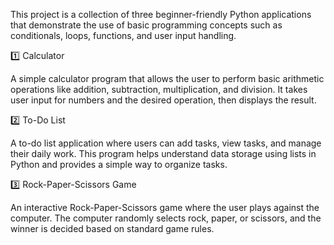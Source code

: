 This project is a collection of three beginner-friendly Python applications that demonstrate the use of basic programming concepts such as conditionals, loops, functions, and user input handling.

1️⃣ Calculator

A simple calculator program that allows the user to perform basic arithmetic operations like addition, subtraction, multiplication, and division. It takes user input for numbers and the desired operation, then displays the result.

2️⃣ To-Do List

A to-do list application where users can add tasks, view tasks, and manage their daily work. This program helps understand data storage using lists in Python and provides a simple way to organize tasks.

3️⃣ Rock-Paper-Scissors Game

An interactive Rock-Paper-Scissors game where the user plays against the computer. The computer randomly selects rock, paper, or scissors, and the winner is decided based on standard game rules.
